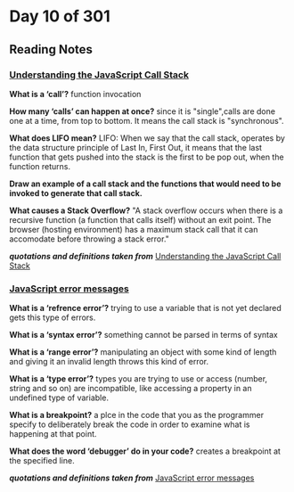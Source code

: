 # Day 10 of 301

## Reading Notes

### [Understanding the JavaScript Call Stack](https://www.freecodecamp.org/news/understanding-the-javascript-call-stack-861e41ae61d4/)

**What is a ‘call’?** function invocation

**How many ‘calls’ can happen at once?** since it is "single",calls are done one at a time, from top to bottom. It means the call stack is "synchronous".

**What does LIFO mean?** LIFO: When we say that the call stack, operates by the data structure principle of Last In, First Out, it means that the last function that gets pushed into the stack is the first to be pop out, when the function returns.

**Draw an example of a call stack and the functions that would need to be invoked to generate that call stack.**

**What causes a Stack Overflow?** "A stack overflow occurs when there is a recursive function (a function that calls itself) without an exit point. The browser (hosting environment) has a maximum stack call that it can accomodate before throwing a stack error."

***quotations and definitions taken from*** [Understanding the JavaScript Call Stack](https://www.freecodecamp.org/news/understanding-the-javascript-call-stack-861e41ae61d4/)

### [JavaScript error messages](https://codeburst.io/javascript-error-messages-debugging-d23f84f0ae7c)

**What is a ‘refrence error’?** trying to use a variable that is not yet declared gets this type of errors.

**What is a ‘syntax error’?** something cannot be parsed in terms of syntax

**What is a ‘range error’?** manipulating an object with some kind of length and giving it an invalid length throws this kind of error.

**What is a ‘type error’?** types you are trying to use or access (number, string and so on) are incompatible, like accessing a property in an undefined type of variable.

**What is a breakpoint?** a plce in the code that you as the programmer specify to deliberately break the code in order to examine what is happening at that point.

**What does the word ‘debugger’ do in your code?** creates a breakpoint at the specified line.

***quotations and definitions taken from*** [JavaScript error messages](https://codeburst.io/javascript-error-messages-debugging-d23f84f0ae7c)
